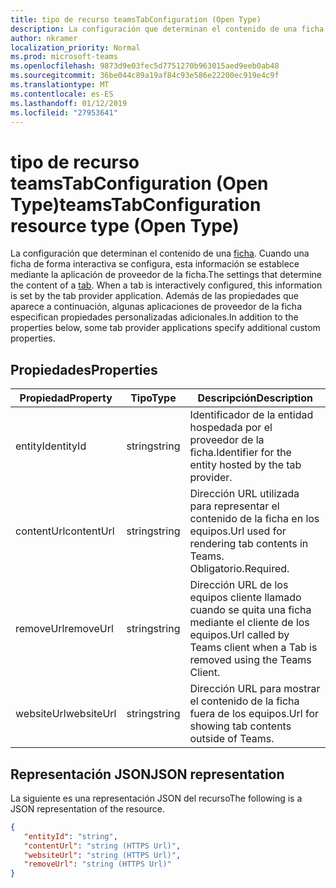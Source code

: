 ```yaml
---
title: tipo de recurso teamsTabConfiguration (Open Type)
description: La configuración que determinan el contenido de una ficha.
author: nkramer
localization_priority: Normal
ms.prod: microsoft-teams
ms.openlocfilehash: 9873d9e03fec5d7751270b963015aed9eeb0ab48
ms.sourcegitcommit: 36be044c89a19af84c93e586e22200ec919e4c9f
ms.translationtype: MT
ms.contentlocale: es-ES
ms.lasthandoff: 01/12/2019
ms.locfileid: "27953641"
---
```

# <a name="teamstabconfiguration-resource-type-open-type"></a><span data-ttu-id="91c07-103">tipo de recurso teamsTabConfiguration (Open Type)</span><span class="sxs-lookup"><span data-stu-id="91c07-103">teamsTabConfiguration resource type (Open Type)</span></span>



<span data-ttu-id="91c07-104">La configuración que determinan el contenido de una [ficha](teamstab.md). Cuando una ficha de forma interactiva se configura, esta información se establece mediante la aplicación de proveedor de la ficha.</span><span class="sxs-lookup"><span data-stu-id="91c07-104">The settings that determine the content of a [tab](teamstab.md). When a tab is interactively configured, this information is set by the tab provider application.</span></span>
<span data-ttu-id="91c07-105">Además de las propiedades que aparece a continuación, algunas aplicaciones de proveedor de la ficha especifican propiedades personalizadas adicionales.</span><span class="sxs-lookup"><span data-stu-id="91c07-105">In addition to the properties below, some tab provider applications specify additional custom properties.</span></span>

## <a name="properties"></a><span data-ttu-id="91c07-106">Propiedades</span><span class="sxs-lookup"><span data-stu-id="91c07-106">Properties</span></span>

|<span data-ttu-id="91c07-107">Propiedad</span><span class="sxs-lookup"><span data-stu-id="91c07-107">Property</span></span>|<span data-ttu-id="91c07-108">Tipo</span><span class="sxs-lookup"><span data-stu-id="91c07-108">Type</span></span>|<span data-ttu-id="91c07-109">Descripción</span><span class="sxs-lookup"><span data-stu-id="91c07-109">Description</span></span>|
|-|-|-|
|  <span data-ttu-id="91c07-110">entityId</span><span class="sxs-lookup"><span data-stu-id="91c07-110">entityId</span></span>   |   <span data-ttu-id="91c07-111">string</span><span class="sxs-lookup"><span data-stu-id="91c07-111">string</span></span> |  <span data-ttu-id="91c07-112">Identificador de la entidad hospedada por el proveedor de la ficha.</span><span class="sxs-lookup"><span data-stu-id="91c07-112">Identifier for the entity hosted by the tab provider.</span></span>     |
|  <span data-ttu-id="91c07-113">contentUrl</span><span class="sxs-lookup"><span data-stu-id="91c07-113">contentUrl</span></span> |   <span data-ttu-id="91c07-114">string</span><span class="sxs-lookup"><span data-stu-id="91c07-114">string</span></span> |  <span data-ttu-id="91c07-115">Dirección URL utilizada para representar el contenido de la ficha en los equipos.</span><span class="sxs-lookup"><span data-stu-id="91c07-115">Url used for rendering tab contents in Teams.</span></span> <span data-ttu-id="91c07-116">Obligatorio.</span><span class="sxs-lookup"><span data-stu-id="91c07-116">Required.</span></span>    |
|  <span data-ttu-id="91c07-117">removeUrl</span><span class="sxs-lookup"><span data-stu-id="91c07-117">removeUrl</span></span>  |   <span data-ttu-id="91c07-118">string</span><span class="sxs-lookup"><span data-stu-id="91c07-118">string</span></span> |  <span data-ttu-id="91c07-119">Dirección URL de los equipos cliente llamado cuando se quita una ficha mediante el cliente de los equipos.</span><span class="sxs-lookup"><span data-stu-id="91c07-119">Url called by Teams client when a Tab is removed using the Teams Client.</span></span>     |
|  <span data-ttu-id="91c07-120">websiteUrl</span><span class="sxs-lookup"><span data-stu-id="91c07-120">websiteUrl</span></span> |   <span data-ttu-id="91c07-121">string</span><span class="sxs-lookup"><span data-stu-id="91c07-121">string</span></span> |  <span data-ttu-id="91c07-122">Dirección URL para mostrar el contenido de la ficha fuera de los equipos.</span><span class="sxs-lookup"><span data-stu-id="91c07-122">Url for showing tab contents outside of Teams.</span></span>     |

## <a name="json-representation"></a><span data-ttu-id="91c07-123">Representación JSON</span><span class="sxs-lookup"><span data-stu-id="91c07-123">JSON representation</span></span>

<span data-ttu-id="91c07-124">La siguiente es una representación JSON del recurso</span><span class="sxs-lookup"><span data-stu-id="91c07-124">The following is a JSON representation of the resource.</span></span>
<!-- {
  "blockType": "resource",
  "@odata.type": "microsoft.graph.teamsTabConfiguration"
}-->

```json
{
   "entityId": "string",
   "contentUrl": "string (HTTPS Url)",
   "websiteUrl": "string (HTTPS Url)",
   "removeUrl": "string (HTTPS Url)"  
}

```
<!-- uuid: 8fcb5dbc-d5aa-4681-8e31-b001d5168d79
2015-10-25 14:57:30 UTC -->
<!-- {
  "type": "#page.annotation",
  "description": "teamsTabConfiguration complex type (Open Type)",
  "keywords": "",
  "section": "documentation",
  "tocPath": ""
}-->
